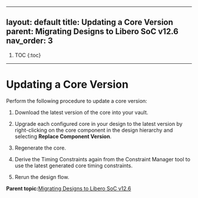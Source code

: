 
---
layout: default
title: Updating a Core Version
parent: Migrating Designs to Libero SoC v12.6
nav_order: 3
---

1. TOC
{:toc}

---


# Updating a Core Version

Perform the following procedure to update a core version:

1.  Download the latest version of the core into your vault.

2.  Upgrade each configured core in your design to the latest version by right-clicking on the core component in the design hierarchy and selecting **Replace Component Version**.

3.  Regenerate the core.

4.  Derive the Timing Constraints again from the Constraint Manager tool to use the latest generated core timing constraints.

5.  Rerun the design flow.


**Parent topic:**[Migrating Designs to Libero SoC v12.6](GUID-9E82ED25-0C10-4BD8-B9D9-069F98ABF69E.md)

